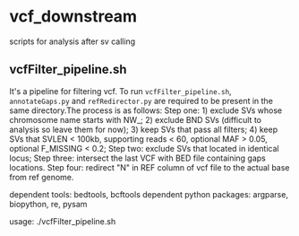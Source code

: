 # vcf_downstream
scripts for analysis after sv calling

## vcfFilter_pipeline.sh
It's a pipeline for filtering vcf. To run `vcfFilter_pipeline.sh`, `annotateGaps.py` and `refRedirector.py` are required to be present in the same directory.The process is as follows:
Step one: 1) exclude SVs whose chromosome name starts with NW_; 2) exclude BND SVs (difficult to analysis so leave them for now); 3) keep SVs that pass all filters; 4) keep SVs that SVLEN < 100kb, supporting reads < 60, optional MAF > 0.05, optional F_MISSING < 0.2; 
Step two: exclude SVs that located in identical locus; 
Step three: intersect the last VCF with BED file containing gaps locations. 
Step four: redirect "N" in REF column of vcf file to the actual base from ref genome.

dependent tools: bedtools, bcftools
dependent python packages: argparse, biopython, re, pysam

usage: ./vcfFilter_pipeline.sh <vcf file> <ref genome> 